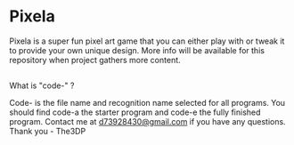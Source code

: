 # Pixela
Pixela is a super fun pixel art game that you can either play with or tweak it to provide your own unique design.  More info will be available for this repository when project gathers more content.
##
What is "code-" ?

Code- is the file name and recognition name selected
for all programs. You should find code-a
the starter program and code-e the fully finished program.
Contact me at d73928430@gmail.com if you have any questions.
Thank you  - The3DP
